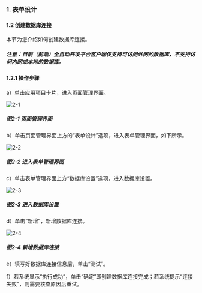 ### 1. 表单设计

#### 1.2 创建数据库连接

本节为您介绍如何创建数据库连接。

##### 注意：目前（前端）全自动开发平台客户端仅支持可访问外网的数据库，不支持访问内网或本地的数据库。

#### 1.2.1 操作步骤

a）单击应用项目卡片，进入页面管理界面。

![2-1](https://www.feisuanyz.com/fspage/czzn/tablesj/tablesj_1_1.png)

##### 图2-1 页面管理界面

b）单击页面管理界面上方的“表单设计”选项，进入表单管理界面，如下所示。

![2-2](https://www.feisuanyz.com/fspage/czzn/tablesj/tablesj_1_2.png)

##### 图2-2 进入表单管理界面

c）单击表单管理界面上方“数据库设置”选项，进入数据库设置。

![2-3](https://www.feisuanyz.com/fspage/czzn/tablesj/tablesj_1_3.png)

##### 图2-3 进入数据库设置

d）单击“新增”，新增数据库连接。

![2-4](https://www.feisuanyz.com/fspage/czzn/tablesj/tablesj_1_4.png)

##### 图2-4 新增数据库连接

e）填写好数据库连接信息后，单击“测试”。

f）若系统显示“执行成功”，单击“确定”即创建数据库连接完成；若系统提示“连接失败”，则需要核查原因后重试。
